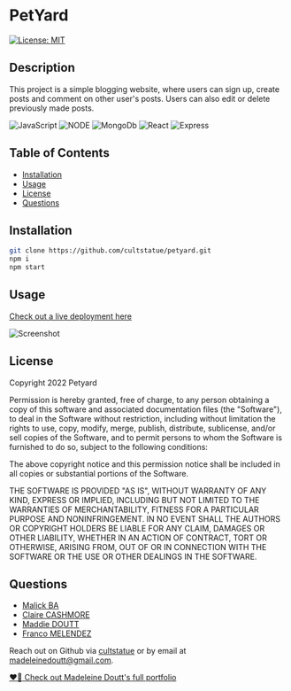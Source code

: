  # PetYard
 [![License: MIT](https://img.shields.io/badge/License-MIT-yellow.svg)](https://opensource.org/licenses/MIT)

  ## Description
  This project is a simple blogging website, where users can sign up, create posts and comment on other user's posts. Users can also edit or delete previously made posts.
  
![JavaScript](https://img.shields.io/badge/javascript-%23323330.svg?style=for-the-badge&logo=javascript&logoColor=%23F7DF1E)
![NODE](https://img.shields.io/badge/Node.js-339933?style=for-the-badge&logo=nodedotjs&logoColor=white)
![MongoDb](https://img.shields.io/badge/MongoDB-4EA94B?style=for-the-badge&logo=mongodb&logoColor=white)
![React](https://img.shields.io/badge/React-20232A?style=for-the-badge&logo=react&logoColor=61DAFB)
![Express](https://img.shields.io/badge/Express.js-000000?style=for-the-badge&logo=express&logoColor=white)

  ## Table of Contents

  - [Installation](#installation)
  - [Usage](#usage)
  - [License](#license)
  - [Questions](#questions)
  

  ## Installation

   ```sh
   git clone https://github.com/cultstatue/petyard.git
   npm i
   npm start
   ```

 ## Usage
 [Check out a live deployment here](https://tranquil-brook-18159.herokuapp.com/)
 
![Screenshot](/client/src/Assets/Screenshot/screenshot.png)
  
  ## License
 Copyright 2022 Petyard

Permission is hereby granted, free of charge, to any person obtaining a copy of this software and associated documentation files (the "Software"), to deal in the Software without restriction, including without limitation the rights to use, copy, modify, merge, publish, distribute, sublicense, and/or sell copies of the Software, and to permit persons to whom the Software is furnished to do so, subject to the following conditions:

The above copyright notice and this permission notice shall be included in all copies or substantial portions of the Software.

THE SOFTWARE IS PROVIDED "AS IS", WITHOUT WARRANTY OF ANY KIND, EXPRESS OR IMPLIED, INCLUDING BUT NOT LIMITED TO THE WARRANTIES OF MERCHANTABILITY, FITNESS FOR A PARTICULAR PURPOSE AND NONINFRINGEMENT. IN NO EVENT SHALL THE AUTHORS OR COPYRIGHT HOLDERS BE LIABLE FOR ANY CLAIM, DAMAGES OR OTHER LIABILITY, WHETHER IN AN ACTION OF CONTRACT, TORT OR OTHERWISE, ARISING FROM, OUT OF OR IN CONNECTION WITH THE SOFTWARE OR THE USE OR OTHER DEALINGS IN THE SOFTWARE.

 ## Questions
- [Malick BA](https://github.com/malickbax)
- [Claire CASHMORE](https://github.com/clairecashmore17)
- [Maddie DOUTT](https://github.com/cultstatue)
- [Franco MELENDEZ](https://github.com/Alenco98)

 Reach out on Github via [cultstatue](https://github.com/cultstatue) or by email at madeleinedoutt@gmail.com.
  
 [:heart_on_fire: Check out Madeleine Doutt's full portfolio](https://cultstatue.github.io/portfolio-2.0/#/)
  
